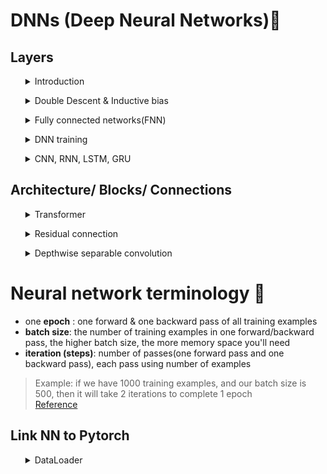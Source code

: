 # DNNs (Deep Neural Networks)🧠

## Layers

<ul><details>
<summary> Introduction</summary>

**Q:** Why Deep Learning becomes popular today ? <br>

**A:** 
- It significant improved performance in NLP, ASR, Computer Vision, Robotics, Machine Translation, surpassed human performance in many tasks
- Big Data: DNN can take advantage of large amounts of data
- GPU: enable training bigger models possible
- Deep: Easier to avoid bad local minima when the model is large
</details></ul>

<ul><details>
<summary> Double Descent & Inductive bias</summary>

![Alt text](https://github.com/RadchaneepornC/DeepLearning/blob/main/images/Bias-Variance-Tradeoff.png)
[picture reference](https://www.cs.cornell.edu/courses/cs4780/2017sp/lectures/lecturenote11.html)<br>


As we have already known from BIAS-VARIANCE TRADEOFF that the larger model, the larger error (overfitting occurs) according to above picture shown, so, how about deep learning ? their large model will obtain much error or not ?

![Alt text](https://github.com/RadchaneepornC/DeepLearning/blob/main/images/DoubleDescentProblem.png)

[OpenAI](https://openai.com/blog/deep-double-descent/) is first group where talk about DOUBLE DESCENT,as shown on the picture above, at significant large of model, the error will go down, not follow the classical statistical theory, so the way that the significant large model doesn't become overfit since it has [INDUCTIVE BIAS](http://www.cs.cmu.edu/~tom/pubs/NeedForBias_1980.pdf), a set of assumption that the algorithm used to generalize to new inputs into deep learning model 
</details></ul>

<ul><details>
<summary>Fully connected networks(FNN)</summary>

fragment of function
FNN: networks created by neuron conneced to each others

### Dense/ Fully connected

No inductive bias, f(WX)

#### 1. Neuron

![Alt text](https://github.com/RadchaneepornC/DeepLearning/blob/main/images/Neuron.png)

[picture reference](https://cs231n.github.io/neural-networks-1/)

Neuron: this concept mimics neuron in the human brainhaving the process of receiving signals from one place and sent out to another place,for analogy, we receive inputs(x) and multiply by weights then plus with bias, now become linear regression, then push into activation function(Non-linear)since it has study found that response of neuron signal is not in the linear relationship
- **if activation function is logistic function, so, one neuron network is linear regression + logistic regression ---> logistic regression**

- **the more number of neuron, the more complex of function**
![Alt text](https://github.com/RadchaneepornC/DeepLearning/blob/main/images/CombineNeuron.png)

- **Terminology**
![Alt text](https://github.com/RadchaneepornC/DeepLearning/blob/main/images/Terminology.png)


  - **Input layer:** scaling inputs to have to be scaled to have zero mean & unit variance(z-score normalization) or scaling them to a specific range, such as [0, 1] or [-1, 1], normalization helps in improving the stability and convergence of optimization algorithms, making the learning process more efficient, below are normalization from scratch

    ```python
    import numpy as np
    class CustomStandardScaler:
       def fit(self, X):
           self.mean_ = np.mean(X, axis=0)
           self.scale_ = np.std(X, axis=0)
       def transform(self, X):
           return (X - self.mean_) / self.scale_
       def fit_transform(self, X):
           self.fit(X)
           return self.transform(X)

    #for use
    # Sample input data
      X = np.array([[1, 2, 3],
              [4, 5, 6],
              [7, 8, 9]])
      # Create a CustomStandardScaler object
      scaler = CustomStandardScaler()
      # Fit the scaler to the data and transform the data
      X_scaled = scaler.fit_transform(X)
      print(X_scaled)
      ```

         [[-1.22474487 -1.22474487 -1.22474487]
          [ 0.          0.          0.        ]
          [ 1.22474487  1.22474487  1.22474487]]



  - **Hidden layer**
    one vertically pallarel is one layers, for each layer can compose of any
    number of neural network, and hidden layers compose of several layers
  - **Output layer**
    the last layer give us output, we called outputs from this layers as ```logits``` for classification problem
    
- **Projections and Neural Network weight**

$W^T \cdot X$, in neuron is the dot product or it is like projection in PCA, so 1 neuron is one eigen vector, if 2 neurons: project of matrix with 2 eigen vectors at the same time and add matrix with 2 data points

- **Neural network layer acts as nonlinear feature transform**

 $f(V^Tf(W^TX))$ , inner $f$ is **non-linear function**, otherwise the matrix can swap sequence of linear operations and the layer remain one layer

- **computational graph of neural network**
  
  this is why GPU is requirement because GPUs contain thousands of cores that can perform computations simultaneously, allowing them to process many operations in parallel, compute operations in parallel for each neuron of that layer for this case.
![Alt text](https://github.com/RadchaneepornC/DeepLearning/blob/main/images/ComputationalGraph.png)


### Softmax

this layer used for change logit to probability 

![Alt text](https://github.com/RadchaneepornC/DeepLearning/blob/main/images/SoftMax.png)


### Non-linearity(Activation function)

This layer makes we can stack each layer for connecting to neural network

Below are types of non-linearity function for stacking on layers of neural network architecture
  
![Alt text](https://github.com/RadchaneepornC/DeepLearning/blob/main/images/non-linear.png)

[picture reference](https://www.v7labs.com/blog/neural-networks-activation-functions)
   - **Sigmoid** or **Logistic function**: [0,1]

      $\sigma(x) = \frac{1}{1 + e^{-x}}$

   - **tanh**: [-1,1]

      $\tanh(x) = \frac{e^x - e^{-x}}{e^x + e^{-x}}$
     
   - **Rectified Linear Unit (ReLU)** (most popular, default choice in most libary)<br>
     negative values --> 0, positive values --> its values

     $\text{ReLU}(x) = \max(0, x)$
     
     - LeakyReLu, ELU, PreLU
   - **Sigmoid Linear Units (SiLU)**

     $\text{SiLU}(x) = x \cdot \sigma(x) = \frac{x}{1 + e^{-x}}$

     
     - Swish, Mish, GELU
       

</ul></details>
  
<ul><details>
<summary>DNN training</summary>

  
  optimize loss
### Objective function(loss function)
This function can be any function that summarizes the performance into a single number
#### 1. Cross Entropy 
- used for softmax outputs(probabilities), or classification problems

$$L = - \sum_{i=1}^{n} y_i \log q_n(x, \theta)$$

Where:
- $L$ : the cross-entropy loss
- $n$ : the number of samples or data points
- $y_i$ : the true label or true probability associated with the the $i$ th sample (1 if data x comes from class n, 0 otherwise)
- $q_n(x, \theta)$ : the predicted probability distribution or output of the model $q$ parameterized by $\theta$ for the input $x$(Probability just go out the softmax function)

![Alt text](https://github.com/RadchaneepornC/DeepLearning/blob/main/images/CrossEntropyLoss.jpg)

Log loss is the other names used for calling Cross Entropy loss, as you can see in the below picture, if we take log to the likelihood eq. of logistic regression(lowest eq.), we will obtain Cross Entropy loss for Binary class eq.
(Actually, these three term are the same, Entropy, Cross Entropy, KL Divergence, further studying [here](https://www.youtube.com/watch?v=ErfnhcEV1O8))
![Alt text](https://github.com/RadchaneepornC/DeepLearning/blob/main/images/CrossEntropy%26LogarithmLoss.png)

**Cons of Cross Entropy Loss**
It assumes every mistakes have equally mistake, this indicate that this value does not suit for kinds of problems having different cost to pay for each error<br>

**Ex** If the probabilities of Class0: Perfect, Class1: Good, Class 2: Average, Class3:Bad, 

- $y_i$ is [1, 0, 0, 0]
- **model A** got the $q_n(x, \theta)$: [0.4, 0.2, 0.1, 0.3]
- **model B** got the $q_n(x, \theta)$: [0.4, 0.3, 0.0, 0.3]

both model A and B got the same Cross Entropy Loss value, which is -log(0.4) though model B a bit better than model A since the score of Good (almost Perfect)from B is higher than A, so, solution for this CONs can be solved with [Squared EMD loss](https://arxiv.org/abs/1611.05916)

**Ex** Different direction of accuracy and loss(the better loss but worse accuracy)

- Groundtruth [1,0,0]
  - **Model A** [0.4, 0.3, 0.3], Model B [0.45, 0.5, 0.05]
  - **Model B** got the lower loss since the Probalility for correct class is higher, but model B incorrectly predict (it predict class 2 because of highest accuracy), this can be solved by monitoring accuracy as well as loss

**Ex** Leads to overconfidence
Cross Entropy usually lead model to answer 1,this can be solved by [label smoothing](https://paperswithcode.com/method/label-smoothing), [calibration](https://paperswithcode.com/method/label-smoothing)

#### 2. MSE
used for regression problems
![Alt text](https://github.com/RadchaneepornC/DeepLearning/blob/main/images/MSE.png)
- **L1 vs L2 loss**
  - L1 robust to outliers
  - L2 easier to optimize (smooth gradient) since they can diff
  - Smoothed L1 combination of L1 and L2
    for part of less than 1 will work like L2, and part of more than 1 will work like L1

![Alt text](https://github.com/RadchaneepornC/DeepLearning/blob/main/images/SmoothedL1.png)
[picture reference](https://www.researchgate.net/publication/321180616_Wing_Loss_for_Robust_Facial_Landmark_Localisation_with_Convolutional_Neural_Networks)

**Cons of MSE**
this value cost the loss from underestimate equal to overestimate, this problem can be solved by asymetric loss(Quantile loss - L1, Huber loss - smoothed L1)

### Training loss vs Validation loss

- Training loss: for optimizatiom
- Validation loss: for checking overfitting


### Regularization

Decrease overfitting in the model, it is trading model bias to model variance

there are two main approach to regularize neural networks

#### 1. Explicit regularization: Deals with loss function (put slack in SVM)
#### 2. Implicit regularization: Deals with the network, add more irregular layers in deep learning

**Famous types of regularization**

![Alt text](https://github.com/RadchaneepornC/DeepLearning/blob/main/images/TypeofRegulization.png)

**Dropout**: regularization helping model distribute risks, don't lies too much in some neuron, close some neuron to tease neural network to not sent data via only some neuron, for increasing overfitting <br>

**Batch Norms**: regularization learning mean and variance in each minibatch to change hidden representation follow each batch

**Layer Norms** (most popular, nowadays)

**Group Norms**

**Instance Norms**

### Optimizers

#### 1. BackPropagation (autograd)
ways to optimize loss, calculate numerical gradient through forward and backward algorithm

#### 2. SGD, Adam, AdamW

### Non-Linearity and Gradients


### Initialization

### Learning Rate and Scheduling
used with optimizer, can have warm up


</ul></details>

<ul><details>
<summary>CNN, RNN, LSTM, GRU</summary>

### Embedding
things change sparse representation to dense representation for better capturing meaning for catagorical feature


### CNN, Pooling
for solve shift invariant & shift equivalent problems
f(WX) that are moved follow convolution, inductive bias is local structure/ pattern that we want WX shift invariant no matter how input moved, can memory in the kernel level

- **Maxpool**: give us **shift invariance** and expand **receptive filed**
- **De-convolution (Upsampling)** : filter size should be a multiple of the stride to avoid checkerboard artifacts
- **Unpooling + Conv**


### RNN

RNN models that can remember past things are GPU and LSTM, this suits for time-series and time relationship data

#### 1. GRU
can memory ~ 100 steps


#### 2. LSTM


### Attention
match **Q**eury with the **K**ey then bring **V**alue of that key to response

- Self-Attention : $O(n^2)$
  

</details></ul>

## Architecture/ Blocks/ Connections

<ul><details>
<summary>Transformer</summary>
</details></ul>
<ul><details>
<summary>Residual connection</summary>
</details></ul>
<ul><details>
<summary>Depthwise separable convolution</summary>
</details></ul>

# Neural network terminology 🧠

- one **epoch** : one forward & one backward pass of all training examples
- **batch size**: the number of training examples in one forward/backward pass, the higher batch size, the more memory space you'll need
- **iteration (steps)**: number of passes(one forward pass and one backward pass), each pass using <batch size> number of examples

> Example: if we have 1000 training examples, and our batch size is 500, then it will take 2 iterations to complete 1 epoch<br>
[Reference](https://stackoverflow.com/questions/4752626/epoch-vs-iteration-when-training-neural-networks)

## Link NN to Pytorch

<ul><details>
<summary>DataLoader</summary>
</details></ul>


